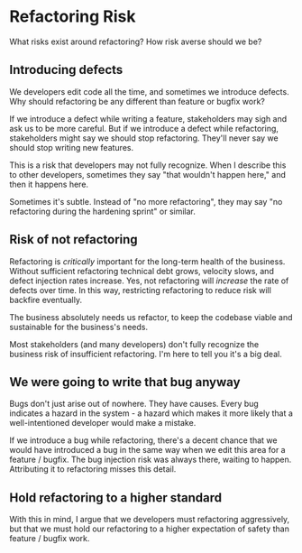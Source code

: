 # Refactoring Risk

What risks exist around refactoring? How risk averse should we be?

## Introducing defects

We developers edit code all the time, and sometimes we introduce defects.
Why should refactoring be any different than feature or bugfix work?

If we introduce a defect while writing a feature, stakeholders may sigh and ask us to be more careful.
But if we introduce a defect while refactoring, stakeholders might say we should stop refactoring.
They'll never say we should stop writing new features.

This is a risk that developers may not fully recognize.
When I describe this to other developers, sometimes they say "that wouldn't happen here," and then it happens here.

Sometimes it's subtle.
Instead of "no more refactoring", they may say "no refactoring during the hardening sprint" or similar.

## Risk of not refactoring

Refactoring is _critically_ important for the long-term health of the business.
Without sufficient refactoring technical debt grows, velocity slows, and defect injection rates increase.
Yes, not refactoring will _increase_ the rate of defects over time.
In this way, restricting refactoring to reduce risk will backfire eventually.

The business absolutely needs us refactor, to keep the codebase viable and sustainable for the business's needs.

Most stakeholders (and many developers) don't fully recognize the business risk of insufficient refactoring.
I'm here to tell you it's a big deal.

## We were going to write that bug anyway

Bugs don't just arise out of nowhere.
They have causes.
Every bug indicates a hazard in the system - a hazard which makes it more likely that a well-intentioned developer would make a mistake.

If we introduce a bug while refactoring, there's a decent chance that we would have introduced a bug in the same way when we edit this area for a feature / bugfix.
The bug injection risk was always there, waiting to happen.
Attributing it to refactoring misses this detail.

## Hold refactoring to a higher standard

With this in mind, I argue that we developers must refactoring aggressively, but that we must hold our refactoring to a higher expectation of safety than feature / bugfix work.
